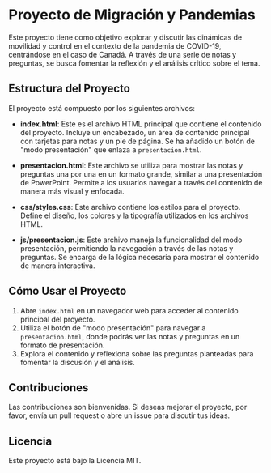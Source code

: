 # Proyecto de Migración y Pandemias

Este proyecto tiene como objetivo explorar y discutir las dinámicas de movilidad y control en el contexto de la pandemia de COVID-19, centrándose en el caso de Canadá. A través de una serie de notas y preguntas, se busca fomentar la reflexión y el análisis crítico sobre el tema.

## Estructura del Proyecto

El proyecto está compuesto por los siguientes archivos:

- **index.html**: Este es el archivo HTML principal que contiene el contenido del proyecto. Incluye un encabezado, un área de contenido principal con tarjetas para notas y un pie de página. Se ha añadido un botón de "modo presentación" que enlaza a `presentacion.html`.

- **presentacion.html**: Este archivo se utiliza para mostrar las notas y preguntas una por una en un formato grande, similar a una presentación de PowerPoint. Permite a los usuarios navegar a través del contenido de manera más visual y enfocada.

- **css/styles.css**: Este archivo contiene los estilos para el proyecto. Define el diseño, los colores y la tipografía utilizados en los archivos HTML.

- **js/presentacion.js**: Este archivo maneja la funcionalidad del modo presentación, permitiendo la navegación a través de las notas y preguntas. Se encarga de la lógica necesaria para mostrar el contenido de manera interactiva.

## Cómo Usar el Proyecto

1. Abre `index.html` en un navegador web para acceder al contenido principal del proyecto.
2. Utiliza el botón de "modo presentación" para navegar a `presentacion.html`, donde podrás ver las notas y preguntas en un formato de presentación.
3. Explora el contenido y reflexiona sobre las preguntas planteadas para fomentar la discusión y el análisis.

## Contribuciones

Las contribuciones son bienvenidas. Si deseas mejorar el proyecto, por favor, envía un pull request o abre un issue para discutir tus ideas.

## Licencia

Este proyecto está bajo la Licencia MIT.